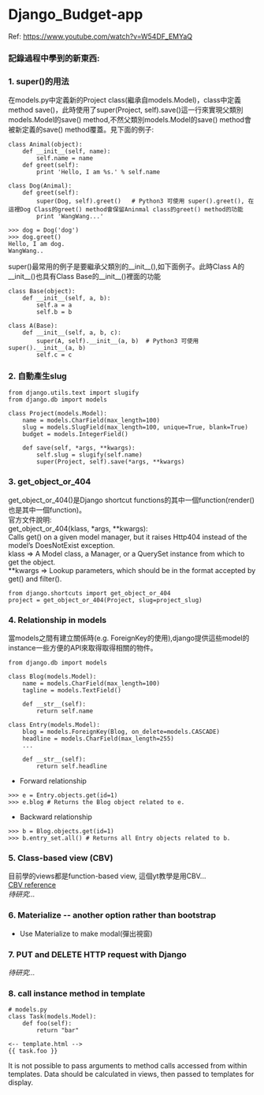 # Django_Budget-app
Ref: https://www.youtube.com/watch?v=W54DF_EMYaQ

### 記錄過程中學到的新東西:
### **1. super()的用法**
在models.py中定義新的Project class(繼承自models.Model)，class中定義method save()，此時使用了super(Project, self).save()這一行來實現父類別models.Model的save() method,不然父類別models.Model的save() method會被新定義的save() method覆蓋。見下面的例子:
```
class Animal(object):
    def __init__(self, name):
        self.name = name
    def greet(self):
        print 'Hello, I am %s.' % self.name

class Dog(Animal):
    def greet(self):
        super(Dog, self).greet()   # Python3 可使用 super().greet(), 在這裡Dog Class的greet() method會保留Aninmal class的greet() method的功能
        print 'WangWang...'
        
>>> dog = Dog('dog')
>>> dog.greet()
Hello, I am dog.
WangWang..        
```
super()最常用的例子是要繼承父類別的__init__(),如下面例子。此時Class A的__init__()也具有Class Base的__init__()裡面的功能
```
class Base(object):
    def __init__(self, a, b):
        self.a = a
        self.b = b

class A(Base):
    def __init__(self, a, b, c):
        super(A, self).__init__(a, b)  # Python3 可使用 super().__init__(a, b)
        self.c = c
```
### **2. 自動產生slug**  
```
from django.utils.text import slugify
from django.db import models

class Project(models.Model):
    name = models.CharField(max_length=100)
    slug = models.SlugField(max_length=100, unique=True, blank=True)
    budget = models.IntegerField()

    def save(self, *args, **kwargs):
        self.slug = slugify(self.name)
        super(Project, self).save(*args, **kwargs)
```

### **3. get_object_or_404**  
get_object_or_404()是Django shortcut functions的其中一個function(render()也是其中一個function)。  
官方文件說明:  
get_object_or_404(klass, *args, **kwargs):  
Calls get() on a given model manager, but it raises Http404 instead of the model’s DoesNotExist exception.  
klass => A Model class, a Manager, or a QuerySet instance from which to get the object.  
**kwargs => Lookup parameters, which should be in the format accepted by get() and filter().
```
from django.shortcuts import get_object_or_404
project = get_object_or_404(Project, slug=project_slug)
```

### **4. Relationship in models**  
當models之間有建立關係時(e.g. ForeignKey的使用),django提供這些model的instance一些方便的API來取得取得相關的物件。  
```
from django.db import models

class Blog(models.Model):
    name = models.CharField(max_length=100)
    tagline = models.TextField()

    def __str__(self):
        return self.name

class Entry(models.Model):
    blog = models.ForeignKey(Blog, on_delete=models.CASCADE)
    headline = models.CharField(max_length=255)
    ...

    def __str__(self):
        return self.headline
```
- Forward relationship
```
>>> e = Entry.objects.get(id=1)
>>> e.blog # Returns the Blog object related to e.
```
- Backward relationship
```
>>> b = Blog.objects.get(id=1)
>>> b.entry_set.all() # Returns all Entry objects related to b.
```
### **5. Class-based view (CBV)**
目前學的views都是function-based view, 這個yt教學是用CBV...  
[CBV reference](https://spapas.github.io/2018/03/19/comprehensive-django-cbv-guide/)  
*待研究...*

### **6. Materialize  -- another option rather than bootstrap**  
- Use Materialize to make modal(彈出視窗)


### **7. PUT and DELETE HTTP request with Django**
*待研究...*

### **8. call instance method in template**  
```
# models.py
class Task(models.Model):
    def foo(self):
        return "bar"
```
```
<-- template.html -->
{{ task.foo }}
```  
It is not possible to pass arguments to method calls accessed from within templates. Data should be calculated in views, then passed to templates for display.
